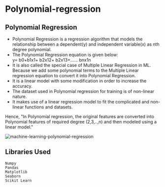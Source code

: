 # Polynomial-regression

## Polynomial Regression
<ul><li>Polynomial Regression is a regression algorithm that models the relationship between a dependent(y) and independent variable(x) as nth degree polynomial.  </li>                     
 <li>The Polynomial Regression equation is given below:   </li>                            
y= b0+b1x1+ b2x12+ b2x13+...... bnx1n                                                         
<li>It is also called the special case of Multiple Linear Regression in ML. Because we add some polynomial terms to the Multiple Linear regression equation to convert it into Polynomial Regression.</li>
<li>It is a linear model with some modification in order to increase the accuracy.</li>
<li>The dataset used in Polynomial regression for training is of non-linear nature.</li>
<li>It makes use of a linear regression model to fit the complicated and non-linear functions and datasets.         </li>      </ul>
Hence, "In Polynomial regression, the original features are converted into Polynomial features of required degree (2,3,..,n) and then modeled using a linear model."

![machine-learning-polynomial-regression](https://user-images.githubusercontent.com/126583779/228748421-4907e6d7-6d65-4697-91e8-db19490bb5e4.png)

## Libraries Used
```
Numpy
Pandas
Matplotlib
Seaborn
Scikit Learn
```
